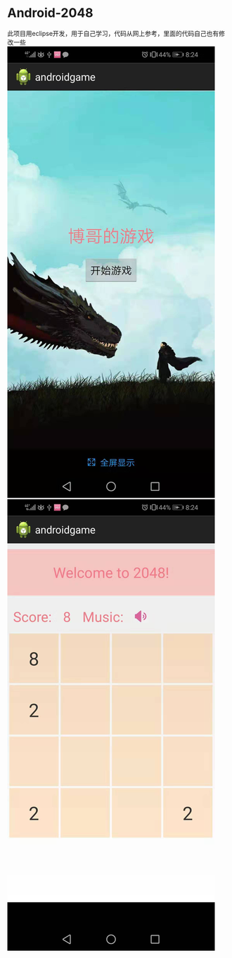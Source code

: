 # Android-2048
此项目用eclipse开发，用于自己学习，代码从网上参考，里面的代码自己也有修改一些
![image](https://github.com/bogezhenshua/Android-2048/blob/master/images/%E5%9B%BE%E7%89%871.png)
![image](https://github.com/bogezhenshua/Android-2048/blob/master/images/%E5%9B%BE%E7%89%872.png)
